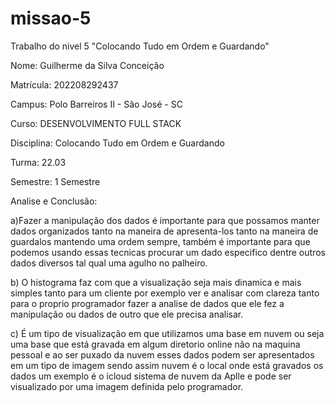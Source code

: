 # missao-5
Trabalho do nivel 5 "Colocando Tudo em Ordem e Guardando"

Nome: Guilherme da Silva Conceição

Matrícula: 202208292437

Campus: Polo Barreiros II - São José - SC

Curso: DESENVOLVIMENTO FULL STACK

Disciplina: Colocando Tudo em Ordem e Guardando

Turma: 22.03

Semestre: 1 Semestre


Analise e Conclusão:

a)Fazer a manipulação dos dados é importante para que possamos manter dados organizados tanto na maneira de apresenta-los tanto na maneira de guardalos mantendo uma ordem sempre, também é importante para que podemos usando essas tecnicas procurar um dado especifico dentre outros dados diversos tal qual uma agulho no palheiro.

b) O histograma faz com que a visualização seja mais dinamica e mais simples tanto para um cliente por exemplo ver e analisar com clareza tanto para o proprio programador fazer a analise de dados que ele fez a manipulação ou dados de outro que ele precisa analisar.

c) É um tipo de visualização em que utilizamos uma base em nuvem ou seja uma base que está gravada em algum diretorio online não na maquina pessoal e ao ser puxado da nuvem esses dados podem ser apresentados em um tipo de imagem sendo assim nuvem é o local onde está gravados os dados um exemplo é o icloud sistema de nuvem da Aplle e pode ser visualizado por uma imagem definida pelo programador.
